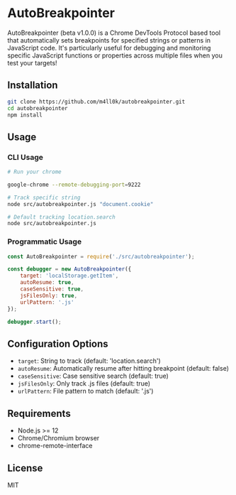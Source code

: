 # AutoBreakpointer

AutoBreakpointer (beta v1.0.0) is a Chrome DevTools Protocol based tool that automatically sets breakpoints for specified strings or patterns in JavaScript code. It's particularly useful for debugging and monitoring specific JavaScript functions or properties across multiple files when you test your targets!

## Installation

```bash
git clone https://github.com/m4ll0k/autobreakpointer.git
cd autobreakpointer
npm install
```

## Usage

### CLI Usage
```bash
# Run your chrome

google-chrome --remote-debugging-port=9222

# Track specific string
node src/autobreakpointer.js "document.cookie"

# Default tracking location.search
node src/autobreakpointer.js
```

### Programmatic Usage
```javascript
const AutoBreakpointer = require('./src/autobreakpointer');

const debugger = new AutoBreakpointer({
    target: 'localStorage.getItem',
    autoResume: true,
    caseSensitive: true,
    jsFilesOnly: true,
    urlPattern: '.js'
});

debugger.start();
```

## Configuration Options

- `target`: String to track (default: 'location.search')
- `autoResume`: Automatically resume after hitting breakpoint (default: false)
- `caseSensitive`: Case sensitive search (default: true)
- `jsFilesOnly`: Only track .js files (default: true)
- `urlPattern`: File pattern to match (default: '.js')

## Requirements

- Node.js >= 12
- Chrome/Chromium browser
- chrome-remote-interface

## License

MIT
